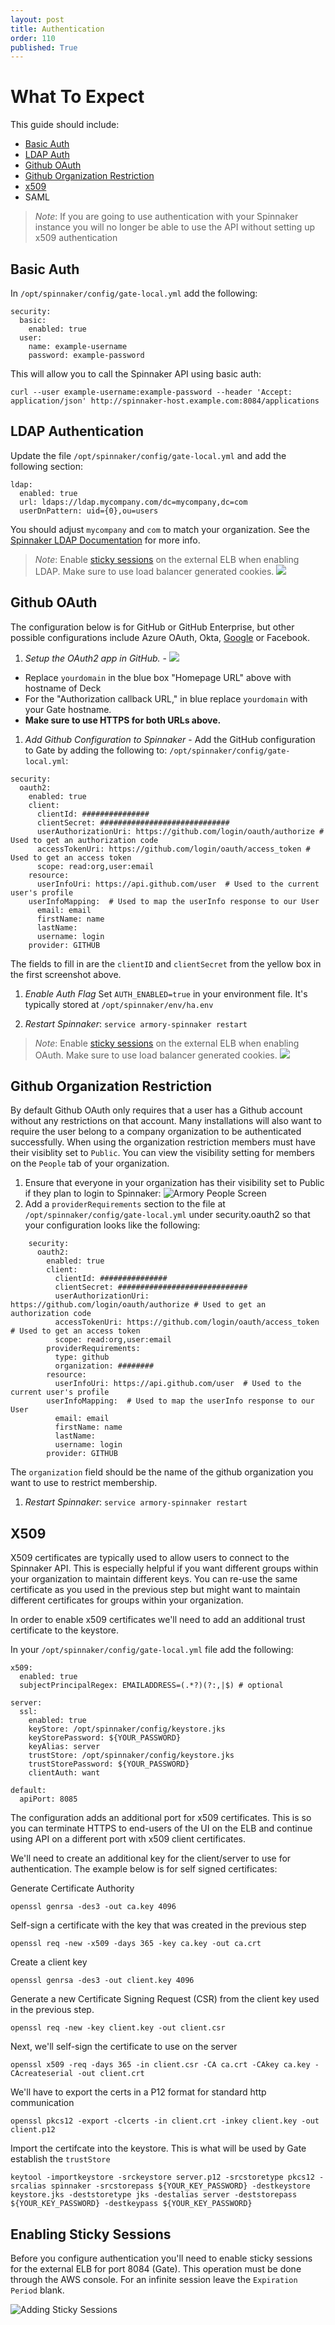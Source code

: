 ```yaml
---
layout: post
title: Authentication
order: 110
published: True
---
```


# What To Expect
This guide should include:
* [Basic Auth](#basic-auth)
* [LDAP Auth](#ldap-authentication)
* [Github OAuth](#github-oauth)
* [Github Organization Restriction](#github-organization-restriction)
* [x509](#x509)
* SAML

> *Note*: If you are going to use authentication with your Spinnaker instance you will no longer be able to use the API without setting up x509 authentication


## Basic Auth

In `/opt/spinnaker/config/gate-local.yml` add the following:

```
security:
  basic:
    enabled: true
  user:
    name: example-username
    password: example-password
```

This will allow you to call the Spinnaker API using basic auth:

`curl --user example-username:example-password --header 'Accept: application/json' http://spinnaker-host.example.com:8084/applications`



## LDAP Authentication

Update the file `/opt/spinnaker/config/gate-local.yml` and add the following section:

```
ldap:
  enabled: true
  url: ldaps://ldap.mycompany.com/dc=mycompany,dc=com
  userDnPattern: uid={0},ou=users
```

You should adjust `mycompany` and `com` to match your organization.
See the [Spinnaker LDAP Documentation](https://www.spinnaker.io/setup/security/authentication/ldap/)
for more info.

> *Note*: Enable [sticky sessions](#enabling-sticky-sessions) on the external ELB when enabling LDAP.   Make sure to use load balancer generated cookies. ![](https://cl.ly/0C1n3m3e3M2z/Image%202017-10-11%20at%209.26.58%20AM.png)


## Github OAuth

The configuration below is for GitHub or GitHub Enterprise, but other possible configurations include Azure OAuth, Okta, [Google](http://www.spinnaker.io/docs/securing-spinnaker) or Facebook.

1. *Setup the OAuth2 app in GitHub.* -
![](http://drod.io/1z1P3W2Q040t/Image%202017-01-06%20at%205.21.21%20PM.png)
  * Replace `yourdomain` in the blue box "Homepage URL" above with hostname of Deck
  * For the "Authorization callback URL," in blue replace `yourdomain` with your Gate hostname.
  * **Make sure to use HTTPS for both URLs above.**
1. *Add Github Configuration to Spinnaker* -
Add the GitHub configuration to Gate by adding the following to: `/opt/spinnaker/config/gate-local.yml`:
```
security:
  oauth2:
    enabled: true
    client:
      clientId: ###############
      clientSecret: #############################
      userAuthorizationUri: https://github.com/login/oauth/authorize # Used to get an authorization code
      accessTokenUri: https://github.com/login/oauth/access_token # Used to get an access token
      scope: read:org,user:email
    resource:
      userInfoUri: https://api.github.com/user  # Used to the current user's profile
    userInfoMapping:  # Used to map the userInfo response to our User
      email: email
      firstName: name
      lastName:
      username: login
    provider: GITHUB
```
The fields to fill in are the `clientID` and `clientSecret` from the yellow box in the first screenshot above.

1. *Enable Auth Flag* Set `AUTH_ENABLED=true` in your environment file.  It's typically stored at `/opt/spinnaker/env/ha.env`

1. *Restart Spinnaker*: `service armory-spinnaker restart`

> *Note*: Enable [sticky sessions](#enabling-sticky-sessions) on the external ELB when enabling OAuth.  Make sure to use load balancer generated cookies. ![](https://cl.ly/0C1n3m3e3M2z/Image%202017-10-11%20at%209.26.58%20AM.png)



## Github Organization Restriction

By default Github OAuth only requires that a user has a Github account without any restrictions on that account. Many installations will also want to require the user belong to a company organization to be authenticated successfully. When using the organization restriction members must have their visiblity set to `Public`. You can view the visibility setting for members on the `People` tab of your organization.

1. Ensure that everyone in your organization has their visibility set to Public if they plan to login to Spinnaker:
![Armory People Screen](/assets/images/github-armory-people.jpg)
1. Add a `providerRequirements` section to the file at `/opt/spinnaker/config/gate-local.yml` under security.oauth2 so that your configuration looks like the following:
```
    security:
      oauth2:
        enabled: true
        client:
          clientId: ###############
          clientSecret: #############################
          userAuthorizationUri: https://github.com/login/oauth/authorize # Used to get an authorization code
          accessTokenUri: https://github.com/login/oauth/access_token # Used to get an access token
          scope: read:org,user:email
        providerRequirements:
          type: github
          organization: ########
        resource:
          userInfoUri: https://api.github.com/user  # Used to the current user's profile
        userInfoMapping:  # Used to map the userInfo response to our User
          email: email
          firstName: name
          lastName:
          username: login
        provider: GITHUB
```
The `organization` field should be the name of the github organization you want to use to restrict membership.

1. *Restart Spinnaker*: `service armory-spinnaker restart`

## X509

X509 certificates are typically used to allow users to connect to the Spinnaker API.  This is especially helpful if you want different groups within your organization to maintain different keys.  You can re-use the same certificate as you used in the previous step but might want to maintain different certificates for groups within your organization.

In order to enable x509 certificates we'll need to add an additional trust certificate to the keystore.

In your `/opt/spinnaker/config/gate-local.yml` file add the following:

```
x509:
  enabled: true
  subjectPrincipalRegex: EMAILADDRESS=(.*?)(?:,|$) # optional

server:
  ssl:
    enabled: true
    keyStore: /opt/spinnaker/config/keystore.jks
    keyStorePassword: ${YOUR_PASSWORD}
    keyAlias: server
    trustStore: /opt/spinnaker/config/keystore.jks
    trustStorePassword: ${YOUR_PASSWORD}
    clientAuth: want

default:
  apiPort: 8085
```

The configuration adds an additional port for x509 certificates. This is so you can terminate HTTPS to end-users of the UI on the ELB and continue using API on a different port with x509 client certificates.

We'll need to create an additional key for the client/server to use for authentication.  The example below is for self signed certificates:

Generate Certificate Authority

```
openssl genrsa -des3 -out ca.key 4096
```

Self-sign a certificate with the key that was created in the previous step
```
openssl req -new -x509 -days 365 -key ca.key -out ca.crt
```

Create a client key
```
openssl genrsa -des3 -out client.key 4096
```

Generate a new Certificate Signing Request (CSR) from the client key used in the previous step.
```
openssl req -new -key client.key -out client.csr
```

Next, we'll self-sign the certificate to use on the server
```
openssl x509 -req -days 365 -in client.csr -CA ca.crt -CAkey ca.key -CAcreateserial -out client.crt
```

We'll have to export the certs in a P12 format for standard http communication
```
openssl pkcs12 -export -clcerts -in client.crt -inkey client.key -out client.p12
```

Import the certifcate into the keystore.  This is what will be used by Gate establish the `trustStore`
```
keytool -importkeystore -srckeystore server.p12 -srcstoretype pkcs12 -srcalias spinnaker -srcstorepass ${YOUR_KEY_PASSWORD} -destkeystore keystore.jks -deststoretype jks -destalias server -deststorepass ${YOUR_KEY_PASSWORD} -destkeypass ${YOUR_KEY_PASSWORD}
```

## Enabling Sticky Sessions

Before you configure authentication you'll need to enable sticky sessions for the external ELB for port 8084 (Gate).  This operation must be done through the AWS console.  For an infinite session leave the `Expiration Period` blank.

![Adding Sticky Sessions](https://cl.ly/0C1n3m3e3M2z/Image%202017-10-11%20at%209.26.58%20AM.png)
